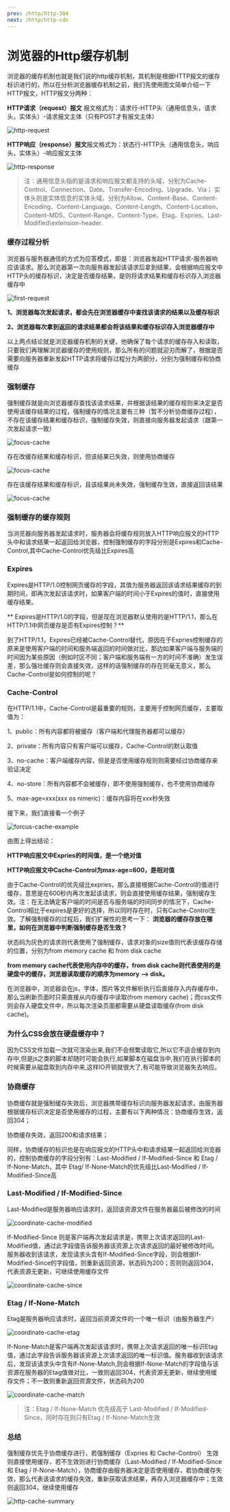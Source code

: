 ```yaml
---
prev: /http/http-304
next: /http/http-cdn
---
```


# 浏览器的Http缓存机制

浏览器的缓存机制也就是我们说的http缓存机制，其机制是根据HTTP报文的缓存标识进行的，所以在分析浏览器缓存机制之前，我们先使用图文简单介绍一下HTTP报文，HTTP报文分两种：

**HTTP请求（request）报文**
报文格式为：请求行-HTTP头（通用信息头，请求头，实体头）-请求报文主体（只有POST才有报文主体）

![http-request](../images/http/http-request.png)

**HTTP响应（response）报文**报文格式为：状态行-HTTP头（通用信息头，响应头，实体头）-响应报文主体

![http-response](../images/http/http-response.png)

> 注：通用信息头指的是请求和响应报文都支持的头域，分别为Cache-Control、Connection、Date、Transfer-Encoding、Upgrade、Via； 实体头则是实体信息的实体头域，分别为Allow、Content-Base、Content-Encoding、Content-Language、Content-Length、Content-Location、Content-MD5、Content-Range、Content-Type、Etag、Expries、Last-Modified\extension-header.


### 缓存过程分析

浏览器与服务器通信的方式为应答模式，即是：浏览器发起HTTP请求-服务器响应该请求。那么浏览器第一次向服务器发起该请求后拿到结果，会根据响应报文中HTTP头的缓存标识，决定是否缓存结果，是则将请求结果和缓存标识存入浏览器缓存中

![first-request](../images/http/first-request.png)

**1、浏览器每次发起请求，都会先在浏览器缓存中查找该请求的结果以及缓存标识**

**2、浏览器每次拿到返回的请求结果都会将该结果和缓存标识存入浏览器缓存中**

以上两点结论就是浏览器缓存机制的关键，他确保了每个请求的缓存存入和读取，只要我们再理解浏览器缓存的使用规则，那么所有的问题就迎刃而解了，根据是否需要向服务器重新发起HTTP请求将缓存过程分为两部分，分别为强制缓存和协商缓存

### 强制缓存
强制缓存就是向浏览器缓存查找该请求结果，并根据该结果的缓存规则来决定是否使用该缓存结果的过程，强制缓存的情况主要有三种（暂不分析协商缓存过程），不存在该缓存结果和缓存标识，强制缓存失效，则直接向服务器发起请求（跟第一次发起请求一致）

![focus-cache](../images/http/focus-cache.png)

存在改缓存结果和缓存标识，但该结果已失效，则使用协商缓存

![focus-cache](../images/http/focus-cache-fail.png)

存在该缓存结果和缓存标识，且该结果尚未失效，强制缓存生效，直接返回该结果

![focus-cache](../images/http/focus-cache-success.png)

### 强制缓存的缓存规则
当浏览器向服务器发起请求时，服务器会将缓存规则放入HTTP响应报文的HTTP头中和请求结果一起返回给浏览器，控制强制缓存的字段分别是Expires和Cache-Control,其中Cache-Control优先级比Expires高

### Expires
Expires是HTTP/1.0控制网页缓存的字段，其值为服务器返回该请求结果缓存的到期时间，即再次发起该请求时，如果客户端的时间小于Expires的值时，直接使用缓存结果。

** Expires是HTTP/1.0的字段，但是现在浏览器默认使用的是HTTP/1.1，那么在HTTP/1.1中网页缓存是否有Expires控制？**

到了HTTP/1.1，Expires已经被Cache-Control替代，原因在于Expries控制缓存的原来是使用客户端的时间和服务端返回的时间做对比，那边如果客户端与服务端的时间因为某些原因（例如时区不同；客户端和服务端有一方的时间不准确）发生误差，那么强壮缓存则会直接失效，这样的话强制缓存的存在则毫无意义，那么Cache-Control是如何控制的呢？

### Cache-Control
在HTTP/1.1中，Cache-Control是最重要的规则，主要用于控制网页缓存，主要取值为：

1、public：所有内容都将被缓存（客户端和代理服务器都可以缓存）

2、private：所有内容只有客户端可以缓存，Cache-Control的默认取值

3、no-cache：客户端缓存内容，但是是否使用缓存规则则需要经过协商缓存来验证决定

4、no-store：所有内容都不会被缓存，即不使用强制缓存，也不使用协商缓存

5、max-age=xxx(xxx os nimeric)：缓存内容将在xxx秒失效

接下来，我们直接看一个例子

![forcus-cache-example](../images/http/forcus-cache-example.png)

由图上得出结论：

**HTTP响应报文中Expries的时间值，是一个绝对值**

**HTTP响应报文中Cache-Control为max-age=600，是相对值**

由于Cache-Control的优先级比expries，那么直接根据Cache-Control的值进行缓存，意思是在600秒内再次发起该请求，则会直接使用缓存结果，强制缓存生效。注：在无法确定客户端的时间是否与服务端的时间同步的情况下，Cache-Control相比于expires是更好的选择，所以同时存在时，只有Cache-Control生效。了解强制缓存的过程后，我们扩展性的思考一下：
**浏览器的缓存存放在哪里，如何在浏览器中判断强制缓存是否生效？**


状态码为灰色的请求则代表使用了强制缓存，请求对象的size值则代表该缓存存储的位置，分别为from memory cache 和 from disk cache

**from memory cache代表使用内存中的缓存，from disk cache则代表使用的是硬盘中的缓存，浏览器读取缓存的顺序为memory –> disk。**

在浏览器中，浏览器会在js，字体，图片等文件解析执行后直接存入内存缓存中，那么当刷新页面时只需直接从内存缓存中读取(from memory cache)；而css文件则会存入硬盘文件中，所以每次渲染页面都需要从硬盘读取缓存(from disk cache)。

### 为什么CSS会放在硬盘缓存中？
因为CSS文件加载一次就可渲染出来,我们不会频繁读取它,所以它不适合缓存到内存中,但是js之类的脚本却随时可能会执行,如果脚本在磁盘当中,我们在执行脚本的时候需要从磁盘取到内存中来,这样IO开销就很大了,有可能导致浏览器失去响应。


### 协商缓存

协商缓存就是强制缓存失效后，浏览器携带缓存标识向服务器发起请求，由服务器根据缓存标识决定是否使用缓存的过程，主要有以下两种情况：协商缓存生效，返回304；


协商缓存失效，返回200和请求结果；


同样，协商缓存的标识也是在响应报文的HTTP头中和请求结果一起返回给浏览器的，控制协商缓存的字段分别有：Last-Modified / If-Modified-Since 和 Etag / If-None-Match，其中 Etag/ If-None-Match的优先级比Last-Modified / If-Modified-Since高


### Last-Modified / If-Modified-Since
Last-Modified是服务器响应请求时，返回该资源文件在服务器最后被修改的时间

![coordinate-cache-modified](../images/http/coordinate-cache-modified.png)

If-Modified-Since 则是客户端再次发起请求是，携带上次请求返回的Last-Modified值，通过此字段值告诉服务器该资源上次请求返回的最好被修改时间。服务器收到该请求，发现请求头含有If-Modified-Since字段，则会根据If-Modified-Since的字段值，则重新返回资源，状态码为200；否则则返回304，代表资源无更新，可继续使用缓存文件

![coordinate-cache-since](../images/http/coordinate-cache-since.png)

### Etag / If-None-Match
Etag是服务器响应请求时，返回当前资源文件的一个唯一标识（由服务器生产）

![coordinate-cache-etag](../images/http/coordinate-cache-etag.png)

If-None-Match是客户端再次发起该请求时，携带上次请求返回的唯一标识Etag值，通过此字段告诉服务器该资源上次请求返回的唯一标识值。服务器收到该请求后，发现该请求头中含有If-None-Match,则会根据If-None-Match的字段值与该资源在服务器的Etag值做对比，一致则返回304，代表资源无更新，继续使用缓存文件；不一致则重新返回资源文件，状态码为200


![coordinate-cache-match](../images/http/coordinate-cache-match.png)

> 注：Etag / If-None-Match 优先级高于 Last-Modified / If-Modified-Since，同时存在则只有Etag / If-None-Match生效

### 总结

强制缓存优先于协商缓存进行，若强制缓存（Expries 和 Cache-Control） 生效则直接使用缓存，若不生效则进行协商缓存（Last-Modified / If-Modified-Since 和 Etag / If-None-Match），协商缓存由服务器决定是否使用缓存，若协商缓存失效，那么代表该请求的缓存失效，重新获取请求结果，再存入浏览器缓存中；生效则返回304，继续使用缓存


![http-cache-summary](../images/http/http-cache-summary.png)









